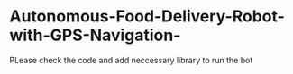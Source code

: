 # Autonomous-Food-Delivery-Robot-with-GPS-Navigation-

PLease check the code and add neccessary library to run the bot
